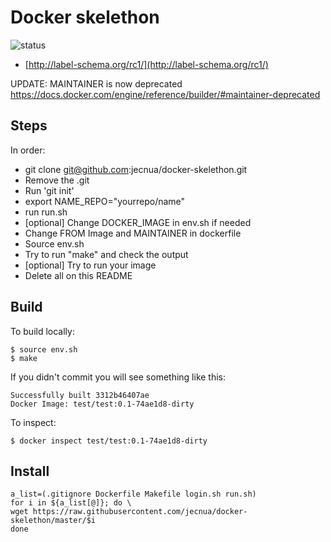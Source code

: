 # Docker skelethon

![status](https://img.shields.io/badge/project_status-active-green.svg)

- [http://label-schema.org/rc1/](http://label-schema.org/rc1/)

UPDATE: MAINTAINER is now deprecated https://docs.docker.com/engine/reference/builder/#maintainer-deprecated

## Steps

In order:

- git clone git@github.com:jecnua/docker-skelethon.git <new-directory>
- Remove the .git
- Run 'git init'
- export NAME_REPO="yourrepo/name"
- run run.sh
- [optional] Change DOCKER_IMAGE in env.sh if needed
- Change FROM Image and MAINTAINER in dockerfile
- Source env.sh
- Try to run "make" and check the output
- [optional] Try to run your image
- Delete all on this README

## Build

To build locally:

    $ source env.sh
    $ make

If you didn't commit you will see something like this:

    Successfully built 3312b46407ae
    Docker Image: test/test:0.1-74ae1d8-dirty

To inspect:

    $ docker inspect test/test:0.1-74ae1d8-dirty

## Install

    a_list=(.gitignore Dockerfile Makefile login.sh run.sh)
    for i in ${a_list[@]}; do \
    wget https://raw.githubusercontent.com/jecnua/docker-skelethon/master/$i
    done
